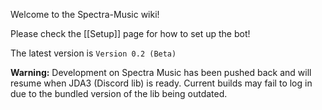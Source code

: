 Welcome to the Spectra-Music wiki!

Please check the [[Setup]] page for how to set up the bot!

The latest version is `Version 0.2 (Beta)`

**Warning:** Development on Spectra Music has been pushed back and will resume when JDA3 (Discord lib) is ready. Current builds may fail to log in due to the bundled version of the lib being outdated.